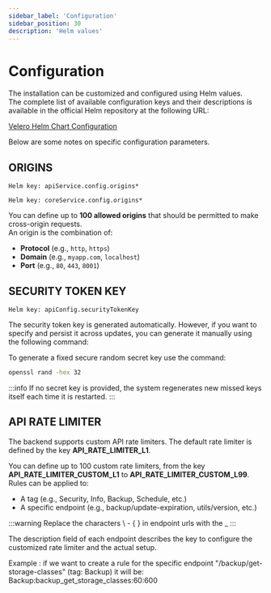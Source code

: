 ```yaml
---
sidebar_label: 'Configuration'
sidebar_position: 30
description: 'Helm values'
---
```


# Configuration

The installation can be customized and configured using Helm values.  
The complete list of available configuration keys and their descriptions is available in the official Helm repository at the following URL:  

[Velero Helm Chart Configuration](https://github.com/seriohub/velero-helm/blob/main/chart/README.md)

Below are some notes on specific configuration parameters.

## ORIGINS

```code
Helm key: apiService.config.origins*
```

```code
Helm key: coreService.config.origins*
```

You can define up to **100 allowed origins** that should be permitted to make cross-origin requests.  
An origin is the combination of:

- **Protocol** (e.g., `http`, `https`)
- **Domain** (e.g., `myapp.com`, `localhost`)
- **Port** (e.g., `80`, `443`, `8001`)

## SECURITY TOKEN KEY

```code
Helm key: apiConfig.securityTokenKey
```

The security token key is generated automatically. However, if you want to specify and persist it across updates, you can generate it manually using the following command:

To generate a fixed secure random secret key use the command:

```bash
openssl rand -hex 32
```

:::info
If no secret key is provided, the system regenerates new missed keys itself each time it is restarted.
:::

## API RATE LIMITER

The backend supports custom API rate limiters. The default rate limiter is defined by the key **API_RATE_LIMITER_L1**.

You can define up to 100 custom rate limiters, from the key **API_RATE_LIMITER_CUSTOM_L1** to **API_RATE_LIMITER_CUSTOM_L99**.
Rules can be applied to:

- A tag (e.g., Security, Info, Backup, Schedule, etc.)
- A specific endpoint (e.g., backup/update-expiration, utils/version, etc.)

:::warning
Replace the characters \ - { } in endpoint urls with the _
:::

The description field of each endpoint describes the key to configure the customized rate limiter and the actual setup.

Example : if we want to create a rule for the specific endpoint "/backup/get-storage-classes" (tag: Backup) it will be:
Backup:backup_get_storage_classes:60:600
